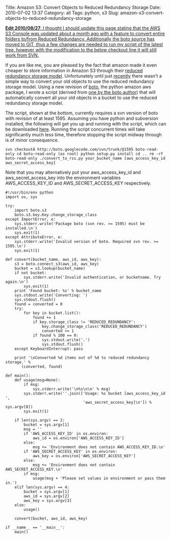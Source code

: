 Title: Amazon S3: Convert Objects to Reduced Redundancy Storage
Date: 2010-07-02 13:37
Category: all
Tags: python, s3
Slug: amazon-s3-convert-objects-to-reduced-redundancy-storage

<ins datetime="2010-08-27T16:58:26+00:00">**Edit 2010/08/27**: I thought
I should update this page stating that the AWS S3 Console was updated
[about a month ago][] with a feature to convert entire folders to/from
Reduced Redundancy. Additionally the boto source has moved to GIT, thus
a few changes are needed to run my script of the latest tree, however
with the modification to the below checkout line it will still work from
SVN.</ins>

If you are like me, you are pleased by the fact that amazon made it even
cheaper to store information in Amazon S3 through their [reduced
redundancy storage model][]. Unfortunately until just [recently][] there
wasn't a simple way to convert your old objects to use the reduced
redundancy storage model. Using a new revision of [boto][], the python
amazon aws package, I wrote a script (derived from [one by the boto
author][]) that will automatically convert all your old objects in a
bucket to use the reduced redundancy storage model.

The script, shown at the bottom, currently requires a svn version of
boto with revision of at least 1595. Assuming you have python and
subversion installed, the following will get you up and running with the
script, which can be downloaded [here][]. Running the script concurrent
times will take significantly much less time, therefore stopping the
script midway through is of minor consequence.

`svn checkoutÂ http://boto.googlecode.com/svn/trunk/@1595 boto-read-only cd boto-read-only (as root) python setup.py install cd .. rm -rf boto-read-only ./convert_to_rss.py your_bucket_name [aws_access_key_id aws_secret_access_key]`

Note that you may alternatively put your aws\_access\_key\_id and
aws\_secret\_access\_key into the environment variables
AWS\_ACCESS\_KEY\_ID and AWS\_SECRET\_ACCESS\_KEY respectively.

~~~~ {lang="python" line="1"}
#!/usr/bin/env python
import os, sys

try:
    import boto.s3
    boto.s3.key.Key.change_storage_class
except ImportError, e:
    sys.stderr.write('Package boto (svn rev. >= 1595) must be installed.\n')
    sys.exit(1)
except AttributeError, e:
    sys.stderr.write('Invalid version of boto. Required svn rev. >= 1595.\n')
    sys.exit(1)

def convert(bucket_name, aws_id, aws_key):
    s3 = boto.connect_s3(aws_id, aws_key)
    bucket = s3.lookup(bucket_name)
    if not bucket:
        sys.stderr.write('Invalid authentication, or bucketname. Try again.\n')
        sys.exit(1)
    print 'Found bucket: %s' % bucket_name
    sys.stdout.write('Converting: ')
    sys.stdout.flush()
    found = converted = 0
    try:
        for key in bucket.list():
            found += 1
            if key.storage_class != 'REDUCED_REDUNDANCY':
                key.change_storage_class('REDUCED_REDUNDANCY')
                converted += 1
            if found % 100 == 0:
                sys.stdout.write('.')
                sys.stdout.flush()
    except KeyboardInterrupt: pass

    print '\nConverted %d items out of %d to reduced redundancy storage.' %   
       (converted, found)

def main():
    def usage(msg=None):
        if msg:
            sys.stderr.write('\n%s\n\n' % msg)
        sys.stderr.write(''.join(['Usage: %s bucket [aws_access_key_id ',
                                  'aws_secret_access_key]\n']) % sys.argv[0])
        sys.exit(1)

    if len(sys.argv) == 2:
        bucket = sys.argv[1]
        msg = ''
        if 'AWS_ACCESS_KEY_ID' in os.environ:
            aws_id = os.environ['AWS_ACCESS_KEY_ID']
        else:
            msg += 'Environment does not contain AWS_ACCESS_KEY_ID.\n'
        if 'AWS_SECRET_ACCESS_KEY' in os.environ:
            aws_key = os.environ['AWS_SECRET_ACCESS_KEY']
        else:
            msg += 'Environment does not contain AWS_SECRET_ACCESS_KEY.\n'
        if msg:
            usage(msg + 'Please set values in environment or pass them in.')
    elif len(sys.argv) == 4:
        bucket = sys.argv[1]
        aws_id = sys.argv[2]
        aws_key = sys.argv[3]
    else:
        usage()

    convert(bucket, aws_id, aws_key)

if __name__ == '__main__':
    main()
~~~~

  [about a month ago]: http://aws.amazon.com/about-aws/whats-new/2010/07/14/s3-announces-enhanced-support-reduced-redundancy-storage/
  [reduced redundancy storage model]: http://aws.amazon.com/about-aws/whats-new/2010/05/19/announcing-amazon-s3-reduced-redundancy-storage/
  [recently]: http://code.google.com/p/boto/source/detail?r=1595
  [boto]: http://code.google.com/p/boto/
  [one by the boto author]: http://www.elastician.com/2010/06/using-reduced-redundancy-storage-rrs-in.html
  [here]: /wordpress/wp-content/uploads/2010/07/convert_to_rrs.py
